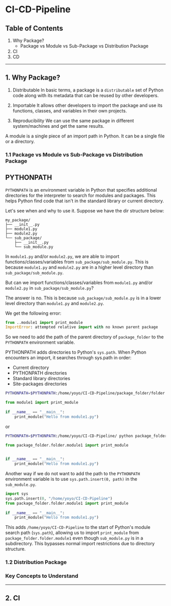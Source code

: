 # CI-CD-Pipeline


## Table of Contents
1. Why Package?
    - Package vs Module vs Sub-Package vs Distribution Package
2. CI
3. CD

---------------------------------------

## 1. Why Package?

1. Distributable
In basic terms, a package is a `distributable` set of Python code along with its metadata that can be reused by other developers.

2. Importable
It allows other developers to import the package and use its functions, classes, and variables in their own projects.

3. Reproducibility
We can use the same package in different system/machines and get the same results.

A module is a single piece of an import path in Python. It can be a single file or a directory. 


### 1.1 Package vs Module vs Sub-Package vs Distribution Package


## PYTHONPATH
`PYTHONPATH` is an environment variable in Python that specifies additional directories for the interpreter to search for modules and packages. This helps Python find code that isn't in the standard library or current directory.

Let's see when and why to use it. Suppose we have the dir structure below:

```
my_package/
├── __init__.py
├── module1.py
├── module2.py
└── sub_package/
    ├── __init__.py
    └── sub_module.py
```

In `module1.py` and/or `module2.py`, we are able to import functions/classes/variables from `sub_package/sub_module.py`. This is because `module1.py` and `module2.py` are in a higher level directory than `sub_package/sub_module.py`.

But can we import  functions/classes/variables from `module1.py` and/or `module2.py` in `sub_package/sub_module.py`?

The answer is no. This is because `sub_package/sub_module.py` is in a lower level directory than `module1.py` and `module2.py`.

We get the following error:

```python
from ..module1 import print_module
ImportError: attempted relative import with no known parent package
```

So we need to add the path of the parent directory of `package_folder` to the `PYTHONPATH` environment variable.

PYTHONPATH adds directories to Python's `sys.path`. When Python encounters an import, it searches through sys.path in order:
- Current directory
- PYTHONPATH directories  
- Standard library directories
- Site-packages directories

```bash
PYTHONPATH=$PYTHONPATH:/home/yoyo/CI-CD-Pipeline/package_folder/folder python package_folder/folder/sub_package/sub_module.py
```

```python
from module1 import print_module
    
if __name__ == "__main__":
    print_module("Hello from module1.py") 
```

or 

```bash
PYTHONPATH=$PYTHONPATH:/home/yoyo/CI-CD-Pipeline/ python package_folder/folder/sub_package/sub_module.py  
```

```python
from package_folder.folder.module1 import print_module

    
if __name__ == "__main__":
    print_module("Hello from module1.py") 
```

Another way if we do not want to add the path to the `PYTHONPATH` environment variable is to use `sys.path.insert(0, path)` in the `sub_module.py`.

```python
import sys
sys.path.insert(0, "/home/yoyo/CI-CD-Pipeline")
from package_folder.folder.module1 import print_module
    
if __name__ == "__main__":
    print_module("Hello from module1.py") 
```

This adds `/home/yoyo/CI-CD-Pipeline` to the start of Python's module search path (`sys.path`), allowing us to import `print_module` from `package_folder.folder.module1` even though `sub_module.py` is in a subdirectory. This bypasses normal import restrictions due to directory structure.


### 1.2 Distribution Package






### Key Concepts to Understand



---------------------------------------

## 2. CI